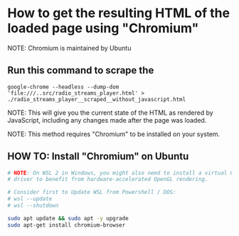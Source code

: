 # How to get the resulting HTML of the loaded page using "Chromium"

NOTE: Chromium is maintained by Ubuntu

## Run this command to scrape the 

`google-chrome --headless --dump-dom 'file:///..src/radio_streams_player.html' > ./radio_streams_player__scraped__without_javascript.html`

NOTE: This will give you the current state of the HTML as rendered by JavaScript, including any changes made after the page was loaded.

NOTE: This method requires "Chromium" to be installed on your system. 

## HOW TO: Install "Chromium" on Ubuntu

```bash
# NOTE: On WSL 2 in Windows, you might also need to install a virtual GPU (vGPU) 
# driver to benefit from hardware-accelerated OpenGL rendering. 

# Consider first to Update WSL from Powershell / DOS: 
# wsl --update
# wsl --shutdown

sudo apt update && sudo apt -y upgrade
sudo apt-get install chromium-browser
```



